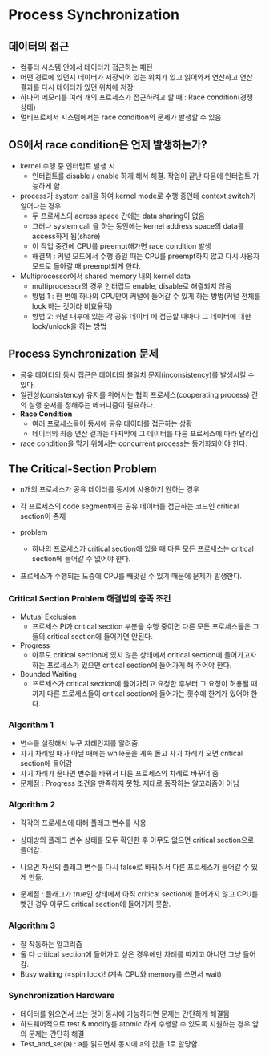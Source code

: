 # Process Synchronization

## 데이터의 접근

- 컴퓨터 시스템 안에서 데이터가 접근하는 패턴
- 어떤 경로에 있던지 데이터가 저장되어 있는 위치가 있고 읽어와서 연산하고 연산 결과를 다시 데이터가 있던 위치에 저장
- 하나의 메모리를 여러 개의 프로세스가 접근하려고 할 때 : Race condition(경쟁 상태)
- 멀티프로세서 시스템에서는 race condition의 문제가 발생할 수 있음 



## OS에서 race condition은 언제 발생하는가?

- kernel 수행 중 인터럽트 발생 시
  - 인터럽트를 disable / enable 하게 해서 해결. 작업이 끝난 다음에 인터럽트 가능하게 함. 
- process가 system call을 하여 kernel mode로 수행 중인데 context switch가 일어나는 경우
  - 두 프로세스의 adress space 간에는 data sharing이 없음 
  - 그러나 system call 을 하는 동안에는 kernel address space의 data를 access하게 됨(share)
  - 이 작업 중간에 CPU를 preempt해가면 race condition 발생
  - 해결책 : 커널 모드에서 수행 중일 때는 CPU를 preempt하지 않고 다시 사용자모드로 돌아갈 때 preempt되게 한다. 
- Multiprocessor에서 shared memory 내의 kernel data
  - multiprocessor의 경우 인터럽트 enable, disable로 해결되지 않음
  - 방법 1 : 한 번에 하나의 CPU만이 커널에 들어갈 수 있게 하는 방법(커널 전체를 lock 하는 것이라 비효율적)
  - 방법 2: 커널 내부에 있는 각 공유 데이터 에 접근할 때마다 그 데이터에 대한 lock/unlock을 하는 방법





## Process Synchronization 문제 

- 공유 데이터의 동시 접근은 데이터의 불일치 문제(inconsistency)를 발생시킬 수 있다. 
- 일관성(consistency) 유지를 위해서는 협력 프로세스(cooperating process) 간의 실행 순서를 정해주는 메커니즘이 필요하다. 
- **Race Condition**
  - 여러 프로세스들이 동시에 공유 데이터를 접근하는 상황
  - 데이터의 최종 연산 결과는 마지막에 그 데이터를 다룬 프로세스에 따라 달라짐
- race condition을 막기 위해서는 concurrent process는 동기화되어야 한다. 



## The Critical-Section Problem

- n개의 프로세스가 공유 데이터를 동시에 사용하기 원하는 경우
- 각 프로세스의 code segment에는 공유 데이터를 접근하는 코드인 critical section이 존재
- problem
  - 하나의 프로세스가 critical section에 있을 때 다른 모든 프로세스는 critical section에 들어갈 수 없어야 한다. 

- 프로세스가 수행되는 도중에 CPU를 빼앗길 수 있기 때문에 문제가 발생한다. 



### Critical Section Problem 해결법의 충족 조건

- Mutual Exclusion
  - 프로세스 Pi가 critical section 부분을 수행 중이면 다른 모든 프로세스들은 그들의 critical section에 들어가면 안된다. 
- Progress
  - 아무도 critical section에 있지 않은 상태에서 critical section에 들어가고자 하는 프로세스가 있으면 critical section에 들어가게 해 주어야 한다. 
- Bounded Waiting
  - 프로세스가 critical section에 들어가려고 요청한 후부터 그 요청이 허용될 때까지 다른 프로세스들이 critical section에 들어가는 횟수에 한계가 있어야 한다. 



### Algorithm 1

- 변수를 설정해서 누구 차례인지를 알려줌. 
- 자기 차례일 때가 아닐 때에는 while문을 계속 돌고 자기 차례가 오면 critical section에 들어감 
- 자기 차례가 끝나면 변수를 바꿔서 다른 프로세스의 차례로 바꾸어 줌 
- 문제점 : Progress 조건을 만족하지 못함. 제대로 동작하는 알고리즘이 아님



### Algorithm 2

- 각각의 프로세스에 대해 플래그 변수를 사용
- 상대방의 플래그 변수 상태를 모두 확인한 후 아무도 없으면 critical section으로 들어감.
- 나오면 자신의 플래그 변수를 다시 false로 바꿔줘서 다른 프로세스가 들어갈 수 있게 만듦.

- 문제점 : 플래그가 true인 상태에서 아직 critical section에 들어가지 않고 CPU를 뺏긴 경우 아무도 critical section에 들어가지 못함.

   

### Algorithm 3

- 잘 작동하는 알고리즘 
- 둘 다 critical section에 들어가고 싶은 경우에만 차례를 따지고 아니면 그냥 들어감. 
- Busy waiting (=spin lock)! (계속 CPU와 memory를 쓰면서 wait)



### Synchronization Hardware

- 데이터를 읽으면서 쓰는 것이 동시에 가능하다면 문제는 간단하게 해결됨 
- 하드웨어적으로 test & modify를 atomic 하게 수행할 수 있도록 지원하는 경우 앞의 문제는 간단히 해결
- Test_and_set(a) : a를 읽으면서 동시에 a의 값을 1로 할당함.